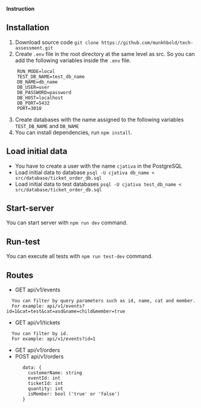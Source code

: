 **Instruction**
## Installation

1. Download source code `git clone https://github.com/munkhbold/tech-assessment.git`
2. Create `.env` file in the root directory at the same level as src. So you can add the following variables inside the `.env` file.
```
    RUN_MODE=local
    TEST_DB_NAME=test_db_name
    DB_NAME=db_name
    DB_USER=user
    DB_PASSWORD=password
    DB_HOST=localhost
    DB_PORT=5432
    PORT=3010
```
3. Create databases with the name assigned to the following variables `TEST_DB_NAME` and `DB_NAME`
4. You can install dependencies, run `npm install`.

## Load initial data
- You have to create a user with the name `cjativa` in the PostgreSQL
- Load initial data to database `psql -U cjativa db_name < src/database/ticket_order_db.sql`
- Load initial data to test databases `psql -U cjativa test_db_name < src/database/ticket_order_db.sql`

## Start-server
You can start server with `npm run dev` command.

## Run-test
You can execute all tests with `npm run test-dev` command.

## Routes
- GET api/v1/events
```
  You can filter by query parameters such as id, name, cat and member.
  For example: api/v1/events?id=1&cat=test&cat=asd&name=child&member=true
```
- GET api/v1/tickets
```
  You can filter by id.
  For example: api/v1/events?id=1
```
- GET api/v1/orders
- POST api/v1/orders
```
      data: {
        customerName: string
        eventId: int
        ticketId: int
        quantity: int
        isMember: bool ('true' or 'false')
      }
```
